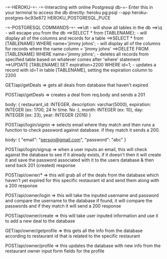 -=-HEROKU-=-
-=-Interacting with online Postgresql db-=-
Enter this in your terminal to access the db directly:
heroku pg:psql --app heroku-postgres-bc93e872 HEROKU_POSTGRESQL_PUCE

-=-POSTGRESQL COMMANDS-=-
==>\dt - will show all tables in the db
==>\q - will escape you from the db
==>SELECT * from [TABLENAME}; - will display all of the columns and records for a table
==>SELECT * from [TABLENAME} WHERE name='jimmy johns'; - will display all of the columns for records where the name column = 'jimmy johns'
==>DELETE FROM [TABLENAME] WHERE name='jimmy johns'; - deletes all records from specified table based on whatever comes after 'where' statement
==>UPDATE [TABLENAME] SET expiration=2200 WHERE id=1; - updates a record with id=1 in table [TABLENAME], setting the expiration column to 2200

GET/api/getDeals => gets all deals from database that haven't expired

POST/api/getDeals => creates a deal from req.body and sends a 201

body: {
	restaurant_id: INTEGER,
  	description: varchar(5000),
  	expiration: INTEGER (ex: 1700, 24 hr time. No :),
    month: INTEGER (ex: 10),
    day: INTEGER (ex: 23),
    year: INTEGER (2016)
	}

POST/api/login/signin => selects email where they match and then runs a function to check password against database. if they match it sends a 200.

body: {
	"email": "person@gmail.com",
	"password": "abc"
	}

POST/api/login/signup => when a user inputs an email, this will check against the database to see if it already exists, if it doesn't then it will create it and save the password associated with it to the users database & then send back 201 (created) response

POST/api/owner/* =>	this will grab all of the deals from the database which haven't yet expired for this specific restaurant id and send them along with a 200 response

POST/api/owner/login => this will take the inputed username and password and compare the username to the database if found, it will compare the passwords and if they match it will send a 200 response

POST/api/owner/create => this will take user inputed information and use it to add a new deal to the database

GET/api/owner/getprofile => this gets all the info from the database according to restaurant id that is related to the specific restaurant

POST/api/owner/profile => this updates the database with new info from the restaurant owner input form fields for the profile